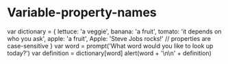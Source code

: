 # Variable-property-names
 
var dictionary = {
 lettuce: 'a veggie',
 banana: 'a fruit',
 tomato: 'it depends on who you ask',
 apple: 'a fruit',
 Apple: 'Steve Jobs rocks!' // properties are case-sensitive
}
var word = prompt('What word would you like to look up today?')
var definition = dictionary[word]
alert(word + '\n\n' + definition)
